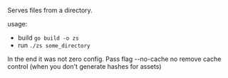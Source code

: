 Serves files from a directory.

usage:

- build `go build -o zs`
- run `./zs some_directory`

In the end it was not zero config. Pass flag --no-cache no remove cache control (when you don't generate hashes for assets)
